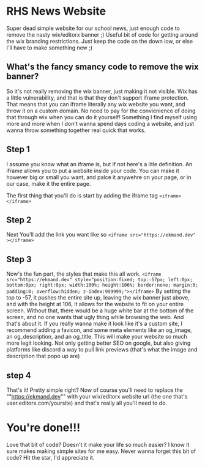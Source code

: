 # RHS News Website
Super dead simple website for our school news, just enough code to remove the nasty wix/editorx banner ;) Useful bit of code for getting around the wix branding restrictions. Just keep the code on the down low, or else I'll have to make something new ;)

## What's the fancy smancy code to remove the wix banner? 
So it's not really removing the wix banner, just making it not visible. Wix has a little vulnerability, and that is that they don't support iframe protection. That means that you can iframe literally any wix website you want, and throw it on a custom domain. No need to pay for the convienience of doing that through wix when you can do it yourself! Something I find myself using more and more when I don't wanna spend days coding a website, and just wanna throw something together real quick that works. 

## Step 1
I assume you know what an iframe is, but if not here's a litle definition. An iframe allows you to put a website inside your code. You can make it however big or small you want, and palce it anywehre on your page, or in our case, make it the entire page. 

The first thing that you'll do is start by adding the iframe tag `<iframe> </iframe>` 

## Step 2
Next You'll add the link you want like so `<iframe src="https://ekmand.dev" ></iframe>`

## Step 3
Now's the fun part, the styles that make this all work. `<iframe src="https://ekmand.dev" style="position:fixed; top:-57px; left:0px; bottom:0px; right:0px; width:100%; height:106%; border:none; margin:0; padding:0; overflow:hidden; z-index:999999;"></iframe>`
By setting the top to -57, it pushes the entire site up, leaving the wix banner just above, and with the height at 106, it allows for the website to fit on your entire screen. Without that, there would be a huge white bar at the bottom of the screen, and no one wants that ugly thing while browsing the web. And that's about it. If you really wanna make it look like it's a custom site, I recommend adding a favicon, and some meta elements like an og_image, an og_description, and an og_title. This will make your website so much more legit looking. Not only getting better SEO on google, but also giving platforms like discord a way to pull link previews (that's what the image and description that popo up are)

## step 4
That's it! Pretty simple right? Now of course you'll need to replace the ""https://ekmand.dev"" with your wix/editorx website url (the one that's user.editorx.com/yoursite) and that's really all you'll need to do. 

# You're done!!!
Love that bit of code? Doesn't it make your life so much easier? I know it sure makes making simple sites for me easy. Never wanna forget this bit of code? Hit the star, I'd appreciate it. 
